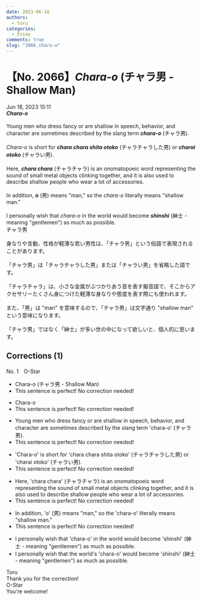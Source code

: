 ```yaml
---
date: 2023-06-18
authors:
  - toru
categories:
  - Essay
comments: true
slug: "2066_chara-o"
---
```


# 【No. 2066】<strong><em>Chara-o</em></strong> (チャラ男 - Shallow Man)
<div class="date">Jun 18, 2023 15:11</div>
<div id="post"><div id="body_show_ori">
<strong><em>Chara-o</em></strong><br/><br/>Young men who dress fancy or are shallow in speech, behavior, and character are sometimes described by the slang term <strong><em>chara-o</em></strong> (チャラ男).<br/><br/><em>Chara-o</em> is short for <strong><em>chara chara shita otoko</em></strong> (チャラチャラした男) or <strong><em>charai otoko</em></strong> (チャラい男).<br/><br/>Here, <strong><em>chara chara</em></strong> (チャラチャラ) is an onomatopoeic word representing the sound of small metal objects clinking together, and it is also used to describe shallow people who wear a lot of accessories.<br/><br/>In addition, <strong><em>o</em></strong> (男) means "man," so the <em>chara-o</em> literally means "shallow man."<br/><br/>I personally wish that <em>chara-o</em> in the world would become <strong><em>shinshi</em></strong> (紳士 - meaning "gentlemen") as much as possible.
</div></div>

<!-- more -->

<div id="post_ja"><div id="body_show_mo">
チャラ男<br/><br/>身なりや言動、性格が軽薄な若い男性は、「チャラ男」という俗語で表現されることがあります。<br/><br/>「チャラ男」は「チャラチャラした男」または「チャラい男」を省略した語です。<br/><br/>「チャラチャラ」は、小さな金属がぶつかりあう音を表す擬音語で、そこからアクセサリーたくさん身につけた軽薄な身なりや態度を表す際にも使われます。<br/><br/>また、「男」は "man" を意味するので、「チャラ男」は文字通り "shallow man" という意味になります。<br/><br/>「チャラ男」ではなく「紳士」が多い世の中になって欲しいと、個人的に思います。
</div></div>

## Corrections (1)
<div id="block"><div class="first_name"> No. 1　<span class="just_name">O-Star</span></div><div id="block2">
<ul class="correction_field">
<li class="incorrect">Chara-o (チャラ男 - Shallow Man)</li>
<li class="corrected perfect">This sentence is perfect! No correction needed!</li>
</ul>
<ul class="correction_field">
<li class="incorrect">Chara-o</li>
<li class="corrected perfect">This sentence is perfect! No correction needed!</li>
</ul>
<ul class="correction_field">
<li class="incorrect">Young men who dress fancy or are shallow in speech, behavior, and character are sometimes described by the slang term 'chara-o' (チャラ男).</li>
<li class="corrected perfect">This sentence is perfect! No correction needed!</li>
</ul>
<ul class="correction_field">
<li class="incorrect">'Chara-o' is short for 'chara chara shita otoko' (チャラチャラした男) or 'charai otoko' (チャラい男).</li>
<li class="corrected perfect">This sentence is perfect! No correction needed!</li>
</ul>
<ul class="correction_field">
<li class="incorrect">Here, 'chara chara' (チャラチャラ) is an onomatopoeic word representing the sound of small metal objects clinking together, and it is also used to describe shallow people who wear a lot of accessories.</li>
<li class="corrected perfect">This sentence is perfect! No correction needed!</li>
</ul>
<ul class="correction_field">
<li class="incorrect">In addition, 'o' (男) means "man," so the 'chara-o' literally means "shallow man."</li>
<li class="corrected perfect">This sentence is perfect! No correction needed!</li>
</ul>
<ul class="correction_field">
<li class="incorrect">I personally wish that 'chara-o' in the world would become 'shinshi' (紳士 - meaning "gentlemen") as much as possible.</li>
<li class="corrected correct">
I personally wish that<span class="f_bold"> the world's 'chara-o' would</span> become 'shinshi' (紳士 - meaning "gentlemen") <span class="sline"><span class="f_red">as much as possible</span></span>.
</li>
</ul>
</div><div class="name"><span class="just_name">Toru</span><br>
Thank you for the correction!
</div>
<div class="name"><span class="just_name">O-Star</span><br>
You're welcome!
</div>
</div>
